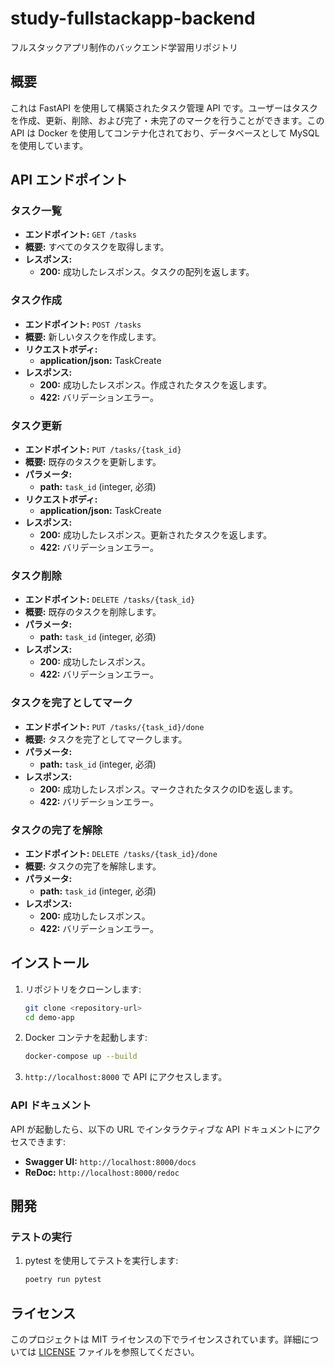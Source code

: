 # study-fullstackapp-backend
フルスタックアプリ制作のバックエンド学習用リポジトリ

## 概要

これは FastAPI を使用して構築されたタスク管理 API です。ユーザーはタスクを作成、更新、削除、および完了・未完了のマークを行うことができます。この API は Docker を使用してコンテナ化されており、データベースとして MySQL を使用しています。

## API エンドポイント

### タスク一覧

- **エンドポイント:** `GET /tasks`
- **概要:** すべてのタスクを取得します。
- **レスポンス:**
  - **200:** 成功したレスポンス。タスクの配列を返します。

### タスク作成

- **エンドポイント:** `POST /tasks`
- **概要:** 新しいタスクを作成します。
- **リクエストボディ:**
  - **application/json:** TaskCreate
- **レスポンス:**
  - **200:** 成功したレスポンス。作成されたタスクを返します。
  - **422:** バリデーションエラー。

### タスク更新

- **エンドポイント:** `PUT /tasks/{task_id}`
- **概要:** 既存のタスクを更新します。
- **パラメータ:**
  - **path:** `task_id` (integer, 必須)
- **リクエストボディ:**
  - **application/json:** TaskCreate
- **レスポンス:**
  - **200:** 成功したレスポンス。更新されたタスクを返します。
  - **422:** バリデーションエラー。

### タスク削除

- **エンドポイント:** `DELETE /tasks/{task_id}`
- **概要:** 既存のタスクを削除します。
- **パラメータ:**
  - **path:** `task_id` (integer, 必須)
- **レスポンス:**
  - **200:** 成功したレスポンス。
  - **422:** バリデーションエラー。

### タスクを完了としてマーク

- **エンドポイント:** `PUT /tasks/{task_id}/done`
- **概要:** タスクを完了としてマークします。
- **パラメータ:**
  - **path:** `task_id` (integer, 必須)
- **レスポンス:**
  - **200:** 成功したレスポンス。マークされたタスクのIDを返します。
  - **422:** バリデーションエラー。

### タスクの完了を解除

- **エンドポイント:** `DELETE /tasks/{task_id}/done`
- **概要:** タスクの完了を解除します。
- **パラメータ:**
  - **path:** `task_id` (integer, 必須)
- **レスポンス:**
  - **200:** 成功したレスポンス。
  - **422:** バリデーションエラー。

## インストール

1. リポジトリをクローンします:

    ```bash
    git clone <repository-url>
    cd demo-app
    ```

2. Docker コンテナを起動します:

    ```bash
    docker-compose up --build
    ```

3. `http://localhost:8000` で API にアクセスします。

### API ドキュメント

API が起動したら、以下の URL でインタラクティブな API ドキュメントにアクセスできます:

- **Swagger UI:** `http://localhost:8000/docs`
- **ReDoc:** `http://localhost:8000/redoc`

## 開発

### テストの実行

1. pytest を使用してテストを実行します:

    ```bash
    poetry run pytest
    ```

## ライセンス

このプロジェクトは MIT ライセンスの下でライセンスされています。詳細については [LICENSE](LICENSE) ファイルを参照してください。
